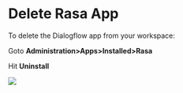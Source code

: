 # Delete Rasa App

To delete the Dialogflow app from your workspace:

Goto **Administration>Apps>Installed>Rasa**

Hit **Uninstall**

![](../../../../../../.gitbook/assets/2022-02-01\_17-02-44.png)

